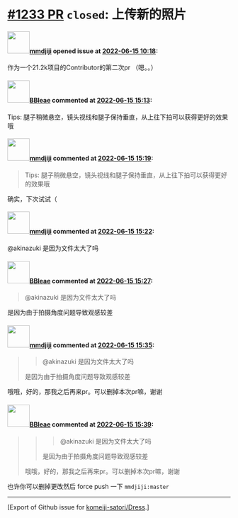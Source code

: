 # [\#1233 PR](https://github.com/komeiji-satori/Dress/pull/1233) `closed`: 上传新的照片

#### <img src="https://avatars.githubusercontent.com/u/25279643?u=a4126c37db78015bc77eca2da038fe46b13f534f&v=4" width="50">[mmdjiji](https://github.com/mmdjiji) opened issue at [2022-06-15 10:18](https://github.com/komeiji-satori/Dress/pull/1233):

作为一个21.2k项目的Contributor的第二次pr （嗯。。）

#### <img src="https://avatars.githubusercontent.com/u/13044102?u=f94a62fe85cc3ee44449f752939f21957e5a9f98&v=4" width="50">[BBleae](https://github.com/BBleae) commented at [2022-06-15 15:13](https://github.com/komeiji-satori/Dress/pull/1233#issuecomment-1156600579):

Tips: 腿子稍微悬空，镜头视线和腿子保持垂直，从上往下拍可以获得更好的效果哦

#### <img src="https://avatars.githubusercontent.com/u/25279643?u=a4126c37db78015bc77eca2da038fe46b13f534f&v=4" width="50">[mmdjiji](https://github.com/mmdjiji) commented at [2022-06-15 15:19](https://github.com/komeiji-satori/Dress/pull/1233#issuecomment-1156607142):

> Tips: 腿子稍微悬空，镜头视线和腿子保持垂直，从上往下拍可以获得更好的效果哦

确实，下次试试（

#### <img src="https://avatars.githubusercontent.com/u/25279643?u=a4126c37db78015bc77eca2da038fe46b13f534f&v=4" width="50">[mmdjiji](https://github.com/mmdjiji) commented at [2022-06-15 15:22](https://github.com/komeiji-satori/Dress/pull/1233#issuecomment-1156611149):

@akinazuki 是因为文件太大了吗

#### <img src="https://avatars.githubusercontent.com/u/13044102?u=f94a62fe85cc3ee44449f752939f21957e5a9f98&v=4" width="50">[BBleae](https://github.com/BBleae) commented at [2022-06-15 15:27](https://github.com/komeiji-satori/Dress/pull/1233#issuecomment-1156616579):

> @akinazuki 是因为文件太大了吗

是因为由于拍摄角度问题导致观感较差

#### <img src="https://avatars.githubusercontent.com/u/25279643?u=a4126c37db78015bc77eca2da038fe46b13f534f&v=4" width="50">[mmdjiji](https://github.com/mmdjiji) commented at [2022-06-15 15:35](https://github.com/komeiji-satori/Dress/pull/1233#issuecomment-1156626562):

> > @akinazuki 是因为文件太大了吗
> 
> 是因为由于拍摄角度问题导致观感较差

哦哦，好的，那我之后再来pr。可以删掉本次pr嘛，谢谢

#### <img src="https://avatars.githubusercontent.com/u/13044102?u=f94a62fe85cc3ee44449f752939f21957e5a9f98&v=4" width="50">[BBleae](https://github.com/BBleae) commented at [2022-06-15 15:39](https://github.com/komeiji-satori/Dress/pull/1233#issuecomment-1156630403):

> > > @akinazuki 是因为文件太大了吗
> > 
> > 
> > 是因为由于拍摄角度问题导致观感较差
> 
> 哦哦，好的，那我之后再来pr。可以删掉本次pr嘛，谢谢

也许你可以删掉更改然后 force push 一下 `mmdjiji:master`


-------------------------------------------------------------------------------



[Export of Github issue for [komeiji-satori/Dress](https://github.com/komeiji-satori/Dress).]

